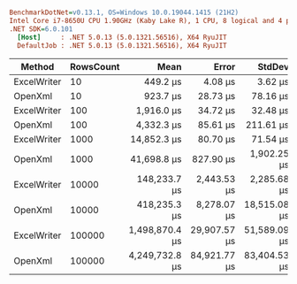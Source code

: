 ``` ini

BenchmarkDotNet=v0.13.1, OS=Windows 10.0.19044.1415 (21H2)
Intel Core i7-8650U CPU 1.90GHz (Kaby Lake R), 1 CPU, 8 logical and 4 physical cores
.NET SDK=6.0.101
  [Host]     : .NET 5.0.13 (5.0.1321.56516), X64 RyuJIT
  DefaultJob : .NET 5.0.13 (5.0.1321.56516), X64 RyuJIT


```
|      Method | RowsCount |           Mean |        Error |       StdDev |         Median |      Gen 0 |   Gen 1 |   Gen 2 |  Allocated |
|------------ |---------- |---------------:|-------------:|-------------:|---------------:|-----------:|--------:|--------:|-----------:|
| ExcelWriter |        10 |       449.2 μs |      4.08 μs |      3.62 μs |       448.7 μs |    41.5039 | 41.5039 | 41.5039 |     143 KB |
|     OpenXml |        10 |       923.7 μs |     28.73 μs |     78.16 μs |       918.5 μs |          - |       - |       - |      90 KB |
| ExcelWriter |       100 |     1,916.0 μs |     34.72 μs |     32.48 μs |     1,928.3 μs |    41.0156 | 41.0156 | 41.0156 |     143 KB |
|     OpenXml |       100 |     4,332.3 μs |     85.61 μs |    211.61 μs |     4,392.2 μs |    78.1250 |       - |       - |     337 KB |
| ExcelWriter |      1000 |    14,852.3 μs |     80.70 μs |     71.54 μs |    14,849.5 μs |    31.2500 | 31.2500 | 31.2500 |     145 KB |
|     OpenXml |      1000 |    41,698.8 μs |    827.90 μs |  1,902.25 μs |    42,540.7 μs |   666.6667 |       - |       - |   2,818 KB |
| ExcelWriter |     10000 |   148,233.7 μs |  2,443.53 μs |  2,285.68 μs |   148,377.9 μs |          - |       - |       - |     169 KB |
|     OpenXml |     10000 |   418,235.3 μs |  8,278.07 μs | 18,515.08 μs |   427,363.9 μs |  6000.0000 |       - |       - |  27,612 KB |
| ExcelWriter |    100000 | 1,498,870.4 μs | 29,907.57 μs | 51,589.09 μs | 1,473,066.9 μs |          - |       - |       - |     409 KB |
|     OpenXml |    100000 | 4,249,732.8 μs | 84,921.77 μs | 83,404.53 μs | 4,276,442.7 μs | 67000.0000 |       - |       - | 275,590 KB |
